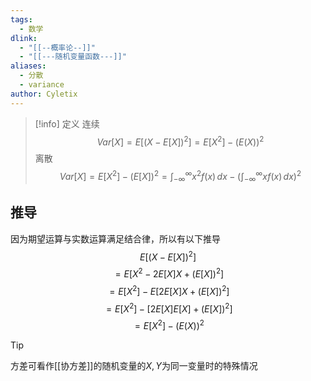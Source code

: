 ```yaml
---
tags:
  - 数学
dlink:
  - "[[--概率论--]]"
  - "[[---随机变量函数---]]"
aliases:
  - 分散
  - variance
author: Cyletix
---
```

>[!info] 定义
>连续
> $$
> Var[X]=E[(X-E[X])^{2}]=E[X^{2}]-(E(X))^{2}
> $$
> 离散
> $$Var[X]=E[X^{2}]-(E[X])^{2}=\int_{-\infty}^{\infty}x^{2}f(x)\,dx-(\int_{-\infty}^{\infty}xf(x)\,dx)^{2}$$

## 推导
因为期望运算与实数运算满足结合律，所以有以下推导
$$E[(X-E[X])^{2}]$$
$$=E\left[X^{2}-2E[X]X+(E[X])^{2}\right]$$
$$=E[X^{2}]-E\left[2E[X]X+(E[X])^{2}\right]$$
$$=E[X^{2}]-\left[2E[X]E[X]+(E[X])^{2}\right]$$
$$=E[X^{2}]-(E(X))^{2}$$

>[!tip]
方差可看作[[协方差]]的随机变量的$X,Y$为同一变量时的特殊情况

